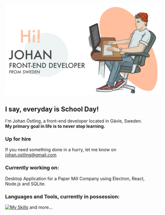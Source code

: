 ![alt text](Untitled_Artwork.jpg?raw=true)
## I say, everyday is School Day!
I'm Johan Östling, a front-end developer located in Gävle, Sweden.  
**My primary goal in life is to never stop learning.**

### Up for hire
If you need something done in a hurry, let me know on johan.ostling@gmail.com

### Currently working on:
Desktop Application for a Paper Mill Company using Electron, React, Node.js and SQLite.

### Languages and Tools, currently in possession:

[![My Skills](https://skills.thijs.gg/icons?i=js,html,tailwind,react,figma,css,php,py)](https://skills.thijs.gg)
and more...
